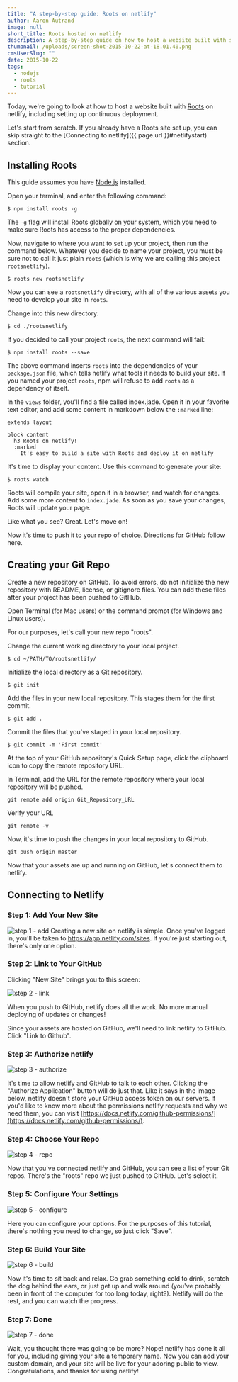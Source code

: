 ```yaml
---
title: "A step-by-step guide: Roots on netlify"
author: Aaron Autrand
image: null
short_title: Roots hosted on netlify
description: A step-by-step guide on how to host a website built with static site generator Roots.
thumbnail: /uploads/screen-shot-2015-10-22-at-18.01.40.png
cmsUserSlug: ""
date: 2015-10-22
tags:
  - nodejs
  - roots
  - tutorial
---
```


Today, we're going to look at how to host a website built with [Roots](http://roots.cx/) on netlify, including setting up continuous deployment.

Let's start from scratch. If you already have a Roots site set up, you can skip straight to the [Connecting to netlify]({{ page.url }}#netlifystart) section.

<!-- excerpt -->

## Installing Roots

This guide assumes you have [Node.js](https://nodejs.org) installed.

Open your terminal, and enter the following command:

```
$ npm install roots -g
```

The `-g` flag will install Roots globally on your system, which you need to make sure Roots has access to the proper dependencies.

Now, navigate to where you want to set up your project, then run the command below. Whatever you decide to name your project, you must be sure not to call it just plain `roots` (which is why we are calling this project `rootsnetlify`).

```
$ roots new rootsnetlify
```

Now you can see a `rootsnetlify` directory, with all of the various assets you need to develop your site in `roots`.

Change into this new directory:
```
$ cd ./rootsnetlify
```
 If you decided to call your project `roots`, the next command will fail:
```
$ npm install roots --save
```
The above command inserts `roots` into the dependencies of your `package.json` file, which tells netlify what tools it needs to build your site. If you named your project `roots`, npm will refuse to add `roots` as a dependency of itself.

In the `views` folder, you'll find a file called index.jade. Open it in your favorite text editor, and add some content in markdown below the `:marked` line:

```
extends layout

block content
  h3 Roots on netlify!
  :marked
    It's easy to build a site with Roots and deploy it on netlify
```
It's time to display your content. Use this command to generate your site:

```
$ roots watch
```

Roots will compile your site, open it in a browser, and watch for changes. Add some more content to `index.jade`. As soon as you save your changes, Roots will update your page.

Like what you see? Great. Let's move on!

Now it's time to push it to your repo of choice. Directions for GitHub follow here.

## **Creating your Git Repo**

Create a new repository on GitHub. To avoid errors, do not initialize the new repository with README, license, or gitignore files. You can add these files after your project has been pushed to GitHub.

Open Terminal (for Mac users) or the command prompt (for Windows and Linux users).

For our purposes, let's call your new repo "roots".

Change the current working directory to your local project.

```
$ cd ~/PATH/TO/rootsnetlify/
```

Initialize the local directory as a Git repository.
```
$ git init
```
Add the files in your new local repository. This stages them for the first commit.
```
$ git add .
```
Commit the files that you've staged in your local repository.
```
$ git commit -m 'First commit'
```

At the top of your GitHub repository's Quick Setup page, click the clipboard icon to copy the remote repository URL.

In Terminal, add the URL for the remote repository where your local repository will be pushed.
```
git remote add origin Git_Repository_URL
```
Verify your URL
```
git remote -v
```
Now, it's time to push the changes in your local repository to GitHub.
```
git push origin master
```

Now that your assets are up and running on GitHub, let's connect them to netlify.

<a id="netlifystart"></a>

## **Connecting to Netlify**

### Step 1: Add Your New Site

![step 1 - add](https://cloud.githubusercontent.com/assets/6520639/9803638/717820a6-57d9-11e5-838f-d2a732eb0a41.png)
Creating a new site on netlify is simple. Once you've logged in, you'll be taken to https://app.netlify.com/sites. If you're just starting out, there's only one option.

### Step 2: Link to Your GitHub
Clicking "New Site" brings you to this screen:

![step 2 - link](https://cloud.githubusercontent.com/assets/6520639/9803637/7176ac8a-57d9-11e5-9b09-f43dc772a4f9.png)

When you push to GitHub, netlify does all the work. No more manual deploying of updates or changes!

Since your assets are hosted on GitHub, we'll need to link netlify to GitHub. Click "Link to Github".

### Step 3: Authorize netlify
![step 3 - authorize](https://cloud.githubusercontent.com/assets/6520639/9803635/71760370-57d9-11e5-8bdb-850aa176a22c.png)

It's time to allow netlify and GitHub to talk to each other. Clicking the "Authorize Application" button will do just that. Like it says in the image below, netlify doesn't store your GitHub access token on our servers. If you'd like to know more about the permissions netlify requests and why we need them, you can visit [https://docs.netlify.com/github-permissions/](https://docs.netlify.com/github-permissions/).

### Step 4: Choose Your Repo
![step 4 - repo](https://raw.githubusercontent.com/munkymack/netlify-assets/master/Step4Roots.png)

Now that you've connected netlify and GitHub, you can see a list of your Git repos. There's the "roots" repo we just pushed to GitHub. Let's select it.

### Step 5: Configure Your Settings
![step 5 - configure](https://raw.githubusercontent.com/munkymack/netlify-assets/master/Step5Roots.png)

Here you can configure your options. For the purposes of this tutorial, there's nothing you need to change, so just click "Save".

### Step 6: Build Your Site

![step 6 - build](https://cloud.githubusercontent.com/assets/6520639/9803640/717b9c40-57d9-11e5-9ca4-92f90f8ed005.png)

Now it's time to sit back and relax. Go grab something cold to drink, scratch the dog behind the ears, or just get up and walk around (you've probably been in front of the computer for too long today, right?). Netlify will do the rest, and you can watch the progress.

### Step 7: Done

![step 7 - done](https://raw.githubusercontent.com/munkymack/netlify-assets/master/Step7Roots.png)

Wait, you thought there was going to be more? Nope! netlify has done it all for you, including giving your site a temporary name. Now you can add your custom domain, and your site will be live for your adoring public to view. Congratulations, and thanks for using netlify!
